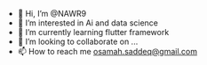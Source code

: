 - 👋 Hi, I’m @NAWR9
- 👀 I’m interested in Ai and data science
- 🌱 I’m currently learning flutter framework
- 💞️ I’m looking to collaborate on ...
- 📫 How to reach me [osamah.saddeq@gmail.com](mailto:osamah.saddeq@gmail.com)

<!---
NAWR9/NAWR9 is a ✨ special ✨ repository because its `README.md` (this file) appears on your GitHub profile.
You can click the Preview link to take a look at your changes.
--->
